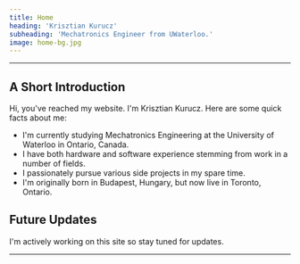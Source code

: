 ```yaml
---
title: Home
heading: 'Krisztian Kurucz'
subheading: 'Mechatronics Engineer from UWaterloo.'
image: home-bg.jpg
---
```


---

## A Short Introduction
Hi, you've reached my website. I'm Krisztian Kurucz. Here are some quick facts about me: 
* I'm currently studying Mechatronics Engineering at the University of Waterloo in Ontario, Canada.
* I have both hardware and software experience stemming from work in a number of fields.
* I passionately pursue various side projects in my spare time.
* I'm originally born in Budapest, Hungary, but now live in Toronto, Ontario.

## Future Updates

I'm actively working on this site so stay tuned for updates.

---